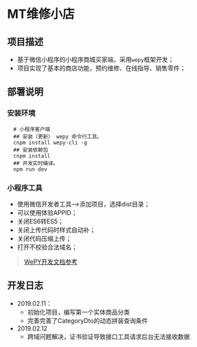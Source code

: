 # MT维修小店

## 项目描述
- 基于微信小程序的小程序商城买家端，采用`wepy`框架开发；
- 项目实现了基本的商店功能，预约维修、在线指导、销售零件；

## 部署说明

### 安装环境
```
  # 小程序客户端
  ## 安装（更新） wepy 命令行工具。
  cnpm install wepy-cli -g
  ## 安装依赖包
  cnpm install
  ## 开发实时编译。
  npm run dev
```
### 小程序工具
- 使用微信开发者工具-->添加项目，选择dist目录；
- 可以使用体验APPID；
- 关闭ES6转ES5；
- 关闭上传代码时样式自动补；
- 关闭代码压缩上传；
- 打开不校验合法域名；

> [WePY开发文档参考](https://tencent.github.io/wepy/)

## 开发日志
- 2019.02.11：
  - 初始化项目，编写第一个实体商品分类
  - 完善完善了CategoryDto的动态拼装查询条件
- 2019.02.12
  - 跨域问题解决，证书验证导致接口工具请求后台无法接收数据
  
